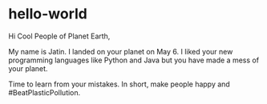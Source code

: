 # hello-world

Hi Cool People of Planet Earth,

My name is Jatin. I landed on your planet on May 6. I liked your new programming languages like Python and Java but you have made a mess of your planet. 

Time to learn from your mistakes. In short, make people happy and #BeatPlasticPollution.
